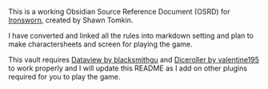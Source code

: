 This is a working Obsidian Source Reference Document (OSRD) for [Ironsworn](https://www.ironswornrpg.com/), created by Shawn Tomkin.

I have converted and linked all the rules into markdown setting and plan to make charactersheets and screen for playing the game.

This vault requires [Dataview by blacksmithgu](https://github.com/blacksmithgu/obsidian-dataview) and [Diceroller by valentine195](https://github.com/valentine195/obsidian-dice-roller) to work properly and I will update this README as I add on other plugins required for you to play the game.